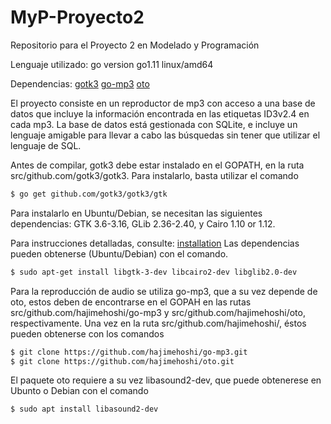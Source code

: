 # MyP-Proyecto2
Repositorio para el Proyecto 2 en Modelado y Programación

Lenguaje utilizado: go version go1.11 linux/amd64

Dependencias: [gotk3](https://github.com/gotk3/gotk3)
              [go-mp3](https://github.com/hajimehoshi/go-mp3)
              [oto](https://github.com/hajimehoshi/oto)
              
El proyecto consiste en un reproductor de mp3 con acceso a una base de datos que
incluye la información encontrada en las etiquetas ID3v2.4 en cada mp3. La base
de datos está gestionada con SQLite, e incluye un lenguaje amigable para llevar
a cabo las búsquedas sin tener que utilizar el lenguaje de SQL.

Antes de compilar, gotk3 debe estar instalado en el GOPATH, en la ruta
src/github.com/gotk3/gotk3.   Para instalarlo, basta utilizar el comando

```bash
$ go get github.com/gotk3/gotk3/gtk
```

Para instalarlo en Ubuntu/Debian, se necesitan las siguientes dependencias:
GTK 3.6-3.16, GLib 2.36-2.40, y Cairo 1.10 or 1.12.

Para instrucciones detalladas, consulte: [installation](https://github.com/gotk3/gotk3/wiki#installation)
Las dependencias pueden obtenerse (Ubuntu/Debian) con el comando.

```bash
$ sudo apt-get install libgtk-3-dev libcairo2-dev libglib2.0-dev
```

Para la reproducción de audio se utiliza go-mp3, que a su vez depende de oto,
estos deben de encontrarse en el GOPAH en las rutas
src/github.com/hajimehoshi/go-mp3 y src/github.com/hajimehoshi/oto,
respectivamente.   Una vez en la ruta src/github.com/hajimehoshi/, éstos pueden
obtenerse con los comandos

```bash
$ git clone https://github.com/hajimehoshi/go-mp3.git
$ git clone https://github.com/hajimehoshi/oto.git
```


El paquete oto requiere a su vez libasound2-dev,
que puede obtenerese en Ubunto o Debian con el comando

```bash
$ sudo apt install libasound2-dev
```
